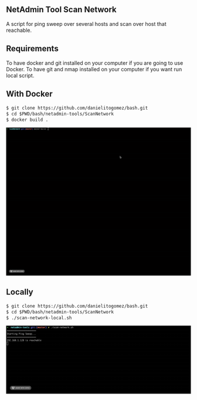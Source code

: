 ## NetAdmin Tool Scan Network
A script for ping sweep over several hosts and scan over host that reachable.

## Requirements
To have docker and git installed on your computer if you are going to use Docker.
To have git and nmap installed on your computer if you want run local script.

## With Docker
```
$ git clone https://github.com/danielitogomez/bash.git
$ cd $PWD/bash/netadmin-tools/ScanNetwork
$ docker build .
```

![](gif/docker.gif)

## Locally
```
$ git clone https://github.com/danielitogomez/bash.git
$ cd $PWD/bash/netadmin-tools/ScanNetwork
$ ./scan-network-local.sh
```

![](gif/locally.gif)
